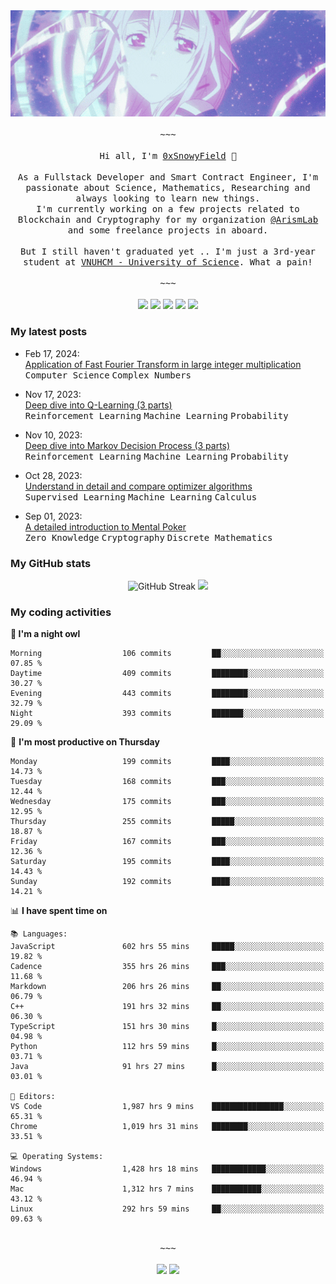 <div align='center'>
<img src="./assets/banner.gif" alt="Banner" width="1000" />
  <samp>
    </br></br>~~~</br></br>
    Hi all, I'm <a href="https://snowyfield.me/">0xSnowyField</a> 🧸
    </br></br>
    As a Fullstack Developer and Smart Contract Engineer, I'm passionate about Science, Mathematics, Researching and always looking to learn new things.</br> I'm currently working on a few projects related to Blockchain and Cryptography for my organization <a href="https://github.com/ArismLab">@ArismLab</a> and some freelance projects in aboard.
    </br></br>
    But I still haven't graduated yet .. I'm just a 3rd-year student at <a href="https://en.hcmus.edu.vn/">VNUHCM - University of Science</a>. What a pain!
    </br></br>~~~</br></br>
  </samp>
  <a href = "https://wakatime.com/@SnowyField1906" target="_blank"><img src="https://img.shields.io/badge/-Wakatime-000000?style=for-the-badge&logo=wakatime&logoColor=white"></a>
  <a href="https://linkedin.com/in/NHThuan" target="_blank"><img src="https://img.shields.io/badge/-LinkedIn-0A66C2?style=for-the-badge&logo=linkedin&logoColor=white"></a>
  <a href="https://stackoverflow.com/users/17358240/snowyfield" target="_blank"><img src="https://img.shields.io/badge/StackOverflow-F58025?style=for-the-badge&logo=stackoverflow&logoColor=white" target="_blank"></a>
  <a href="https://facebook.com/SnowyField1906" target="_blank"><img src="https://img.shields.io/badge/-Facebook-0A66C2?style=for-the-badge&logo=facebook&logoColor=white"></a>
  <a href="https://x.com/SnowyField1906" target="_blank"><img src="https://img.shields.io/badge/-Twitter-000000?style=for-the-badge&logo=x&logoColor=white"></a>
</div>

### My latest posts

- Feb 17, 2024\: <br/>
  <a href="https://www.snowyfield.me/posts/ung-dung-fast-fourier-transform-trong-phep-nhan-so-nguyen-lon" target="_blank">Application of Fast Fourier Transform in large integer multiplication</a><br/>
  <kbd>Computer Science</kbd> <kbd>Complex Numbers</kbd>
  
- Nov 17, 2023\: <br/>
  <a href="https://www.snowyfield.me/posts/hieu-sau-ve-q-learning-phan-1" target="_blank">Deep dive into Q-Learning (3 parts)</a><br/>
  <kbd>Reinforcement Learning</kbd> <kbd>Machine Learning</kbd> <kbd>Probability</kbd>
  
- Nov 10, 2023\: <br/>
  <a href="https://www.snowyfield.me/posts/hieu-sau-ve-markov-decision-process-phan-1" target="_blank">Deep dive into Markov Decision Process (3 parts)</a><br/>
  <kbd>Reinforcement Learning</kbd> <kbd>Machine Learning</kbd> <kbd>Probability</kbd>
  
- Oct 28, 2023\: <br/>
  <a href="https://www.snowyfield.me/posts/tim-hieu-chi-tiet-va-so-sanh-cac-thuat-toan-optimizer" target="_blank">Understand in detail and compare optimizer algorithms</a><br/>
  <kbd>Supervised Learning</kbd> <kbd>Machine Learning</kbd> <kbd>Calculus</kbd>
  
- Sep 01, 2023\: <br/>
  <a href="https://www.snowyfield.me/posts/gioi-thieu-chi-tiet-ve-bai-toan-mental-poker" target="_blank">A detailed introduction to Mental Poker</a><br/>
  <kbd>Zero Knowledge</kbd> <kbd>Cryptography</kbd> <kbd>Discrete Mathematics</kbd>

### My GitHub stats

<div align="center">
  <img src="https://github-readme-streak-stats.herokuapp.com?user=SnowyFIeld1906&theme=swift&hide_border=true&date_format=M%20j%5B%2C%20Y%5D&card_width=1000" alt="GitHub Streak" />
  <img src='http://github-profile-summary-cards.vercel.app/api/cards/profile-details?username=SnowyFIeld1906&theme=swift' width='1000px'/>
</div>

### My coding activities

<!--START_SECTION:waka-->
**🦉 I'm a night owl** 

```text
Morning                  106 commits         ██░░░░░░░░░░░░░░░░░░░░░░░   07.85 % 
Daytime                  409 commits         ████████░░░░░░░░░░░░░░░░░   30.27 % 
Evening                  443 commits         ████████░░░░░░░░░░░░░░░░░   32.79 % 
Night                    393 commits         ███████░░░░░░░░░░░░░░░░░░   29.09 % 
```
📅 **I'm most productive on Thursday** 

```text
Monday                   199 commits         ████░░░░░░░░░░░░░░░░░░░░░   14.73 % 
Tuesday                  168 commits         ███░░░░░░░░░░░░░░░░░░░░░░   12.44 % 
Wednesday                175 commits         ███░░░░░░░░░░░░░░░░░░░░░░   12.95 % 
Thursday                 255 commits         █████░░░░░░░░░░░░░░░░░░░░   18.87 % 
Friday                   167 commits         ███░░░░░░░░░░░░░░░░░░░░░░   12.36 % 
Saturday                 195 commits         ████░░░░░░░░░░░░░░░░░░░░░   14.43 % 
Sunday                   192 commits         ████░░░░░░░░░░░░░░░░░░░░░   14.21 % 
```


📊 **I have spent time on** 

```text
📚 Languages: 
JavaScript               602 hrs 55 mins     █████░░░░░░░░░░░░░░░░░░░░   19.82 % 
Cadence                  355 hrs 26 mins     ███░░░░░░░░░░░░░░░░░░░░░░   11.68 % 
Markdown                 206 hrs 26 mins     ██░░░░░░░░░░░░░░░░░░░░░░░   06.79 % 
C++                      191 hrs 32 mins     ██░░░░░░░░░░░░░░░░░░░░░░░   06.30 % 
TypeScript               151 hrs 30 mins     █░░░░░░░░░░░░░░░░░░░░░░░░   04.98 % 
Python                   112 hrs 59 mins     █░░░░░░░░░░░░░░░░░░░░░░░░   03.71 % 
Java                     91 hrs 27 mins      █░░░░░░░░░░░░░░░░░░░░░░░░   03.01 % 

📑 Editors: 
VS Code                  1,987 hrs 9 mins    ████████████████░░░░░░░░░   65.31 % 
Chrome                   1,019 hrs 31 mins   ████████░░░░░░░░░░░░░░░░░   33.51 % 

💻 Operating Systems: 
Windows                  1,428 hrs 18 mins   ████████████░░░░░░░░░░░░░   46.94 % 
Mac                      1,312 hrs 7 mins    ███████████░░░░░░░░░░░░░░   43.12 % 
Linux                    292 hrs 59 mins     ██░░░░░░░░░░░░░░░░░░░░░░░   09.63 % 
```

<div align='center'><samp></br>~~~</br></br></samp><img src='http://img.shields.io/badge/3.0%20thousand%20coding%20hours-black?style=for-the-badge' /> <img src='https://img.shields.io/badge/3.5%20million%20lines%20of%20code-black?style=for-the-badge' /></div>


<!--END_SECTION:waka-->

